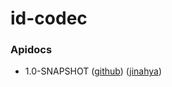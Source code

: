 id-codec
========

### Apidocs
* 1.0-SNAPSHOT ([github](http://jinahya.github.io/id-codec/site/1.0-SNAPSHOT/apidocs/index.html)) ([jinahya](https://jinahya.com/mvn/site/com.github.jinahya/id-codec/1.0.4-SNAPSHOT/apidocs/index.html))

